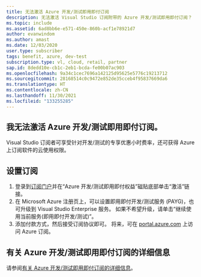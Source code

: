 ```yaml
---
title: 无法激活 Azure 开发/测试即用即付订阅
description: 无法激活 Visual Studio 订阅附带的 Azure 开发/测试即用即付订阅？
ms.topic: include
ms.assetid: 6ad8bb6e-e571-450e-860b-acf1e78921d7
author: evanwindom
ms.author: amast
ms.date: 12/03/2020
user.type: subscriber
tags: benefit, azure, dev-test
subscription.type: vl, cloud, retail, partner
sap.id: 8dedd10e-cb1c-2eb1-bcda-fe00b07ac903
ms.openlocfilehash: 9a34c1cec7696a142125d95625e5776c19213712
ms.sourcegitcommit: 28168514c0c9472e852de35cceb4f95837669da6
ms.translationtype: HT
ms.contentlocale: zh-CN
ms.lasthandoff: 11/30/2021
ms.locfileid: "133255285"
---
```

## <a name="im-unable-to-activate-my-azure-dev--test-pay-as-you-go-subscription"></a>我无法激活 Azure 开发/测试即用即付订阅。

Visual Studio 订阅者可享受针对开发/测试的专享优惠小时费率，还可获得 Azure 上订阅软件的云使用权限。 

## <a name="set-up-a-subscription"></a>设置订阅

1. 登录到[订阅门户](https://my.visualstudio.com/benefits)并在“Azure 开发/测试即用即付权益”磁贴底部单击“激活”链接。
1. 在 Microsoft Azure 注册页上，可以设置即用即付开发/测试服务 (PAYG)，也可升级到 Visual Studio Enterprise 服务。 如果不希望升级，请单击“继续使用当前服务(即用即付开发/测试)”。 
1. 添加付款方式，然后接受订阅协议即可。 将来，可在 [portal.azure.com](https://portal.azure.com/) 上访问 Azure 订阅。 

## <a name="more-information-about-azure-devtest-pay-as-you-go-subscriptions"></a>有关 Azure 开发/测试即用即付订阅的详细信息
 
请参阅[有关 Azure 开发/测试即用即付订阅的详细信息](https://docs.microsoft.com/visualstudio/subscriptions/vs-azure-payg)。